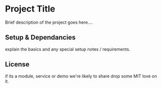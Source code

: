 # Project Title
Brief description of the project goes here....

## Setup & Dependancies
explain the basics and any special setup notes / requirements.

## License
if its a module, service or demo we're likely to share drop some MIT love on it.
